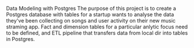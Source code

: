 Data Modeling with Postgres
The purpose of this project is to create a Postgres database with tables for a startup wants to analyse the data they've been collecting on songs and user activity on their new music straming app. Fact and dimension tables for a particular anlytic focus need to be defined, and ETL pipeline that transfers data from local dir into tables in Postgres.